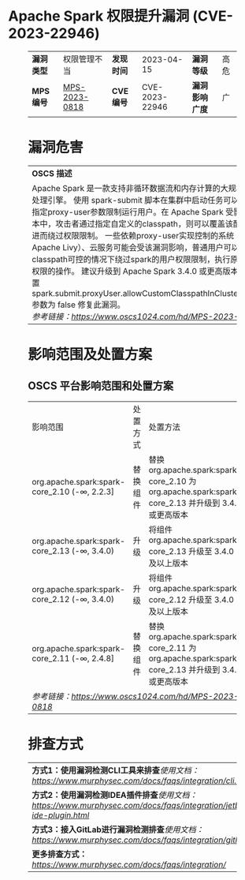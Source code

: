 # Apache Spark 权限提升漏洞 (CVE-2023-22946)
<figure class="wp-block-table">
    <table>
        <tbody>
        <tr>
            <td><strong>漏洞类型</strong></td>
            <td>权限管理不当</td>
            <td><strong>发现时间</strong></td>
            <td>2023-04-15</td>
            <td><strong>漏洞等级</strong></td>
            <td>高危</td>
        </tr>
        <tr>
            <td><strong>MPS编号</strong></td>
            <td><a href="https://www.oscs1024.com/hd/MPS-2023-0818">MPS-2023-0818</a></td>
            <td><strong>CVE编号</strong></td>
            <td>CVE-2023-22946</td>
            <td><strong>漏洞影响广度</strong></td>
            <td>广</td>
        </tr>
        </tbody>
    </table>
</figure>


<figure class="wp-block-table">
    <h1 class="wp-block-heading">漏洞危害</h1>
    <table>
        <tbody>
        <tr>
            <td><strong>OSCS 描述</strong></td>
        </tr>
        <tr>
            <td>Apache Spark 是一款支持非循环数据流和内存计算的大规模数据处理引擎。
使用 spark-submit 脚本在集群中启动任务可以通过指定proxy-user参数限制运行用户。在 Apache Spark 受影响版本中，攻击者通过指定自定义的classpath，则可以覆盖该配置，进而绕过权限限制。
一些依赖proxy-user实现控制的系统（如Apache Livy）、云服务可能会受该漏洞影响，普通用户可以在classpath可控的情况下绕过spark的用户权限限制，执行原本没有权限的操作。
建议升级到 Apache Spark 3.4.0 或更高版本，并配置 spark.submit.proxyUser.allowCustomClasspathInClusterMode 参数为 false 修复此漏洞。<br><em>参考链接：<a
                    href="https://www.oscs1024.com/hd/MPS-2023-0818">https://www.oscs1024.com/hd/MPS-2023-0818</a></em>
            </td>
        </tr>
        </tbody>
    </table>
</figure>


<figure class="wp-block-table alignleft">
    <h1 class="wp-block-heading">影响范围及处置方案</h1>
    <h2 class="wp-block-heading"><strong>OSCS</strong> <strong>平台影响范围和处置方案</strong></h2>
    <table>
        <tbody>
        <tr>
            <td>影响范围</td>
            <td>处置方式</td>
            <td>处置方法</td>
        </tr>
        <tr><td rowspan="1">org.apache.spark:spark-core_2.10 (-∞, 2.2.3]</td><td>替换组件</td><td>替换 org.apache.spark:spark-core_2.10 为 org.apache.spark:spark-core_2.13 并升级到 3.4.0 或更高版本</td></tr><tr><td rowspan="1">org.apache.spark:spark-core_2.13 (-∞, 3.4.0)</td><td>升级</td><td>将组件 org.apache.spark:spark-core_2.13 升级至 3.4.0 及以上版本</td></tr><tr><td rowspan="1">org.apache.spark:spark-core_2.12 (-∞, 3.4.0)</td><td>升级</td><td>将组件 org.apache.spark:spark-core_2.12 升级至 3.4.0 及以上版本</td></tr><tr><td rowspan="1">org.apache.spark:spark-core_2.11 (-∞, 2.4.8]</td><td>替换组件</td><td>替换 org.apache.spark:spark-core_2.11 为 org.apache.spark:spark-core_2.13 并升级到 3.4.0 或更高版本</td></tr>
        <tr>
            <td colspan="3"><em>参考链接：</em><em><a
                    href="https://www.oscs1024.com/hd/MPS-2023-0818">https://www.oscs1024.com/hd/MPS-2023-0818</a></em></td>
        </tr>
        </tbody>
    </table>
</figure>


<figure class="wp-block-table">
    <h1 class="wp-block-heading">排查方式</h1>
    <table>
        <tbody>
        <tr>
            <td><strong>方式1：使用漏洞检测CLI工具来排查</strong><em>使用文档：<a
                    href="https://www.murphysec.com/docs/faqs/integration/cli.html">https://www.murphysec.com/docs/faqs/integration/cli.html</a></em>
            </td>
        </tr>
        <tr>
            <td><strong>方式2：使用漏洞检测IDEA插件排查</strong><em>使用文档：<a
                    href="https://www.murphysec.com/docs/faqs/integration/jetbrains-ide-plugin.html">https://www.murphysec.com/docs/faqs/integration/jetbrains-ide-plugin.html</a></em>
            </td>
        </tr>
        <tr>
            <td><strong>方式3：接入GitLab进行漏洞检测排查</strong><em>使用文档：<a
                    href="https://www.murphysec.com/docs/faqs/integration/gitlab.html">https://www.murphysec.com/docs/faqs/integration/gitlab.html</a></em>
            </td>
        </tr>
        <tr>
            <td><strong>更多排查方式：</strong><em><a
                    href="https://www.murphysec.com/docs/faqs/integration/">https://www.murphysec.com/docs/faqs/integration/</a></em>
            </td>
        </tr>
        </tbody>
    </table>
</figure>